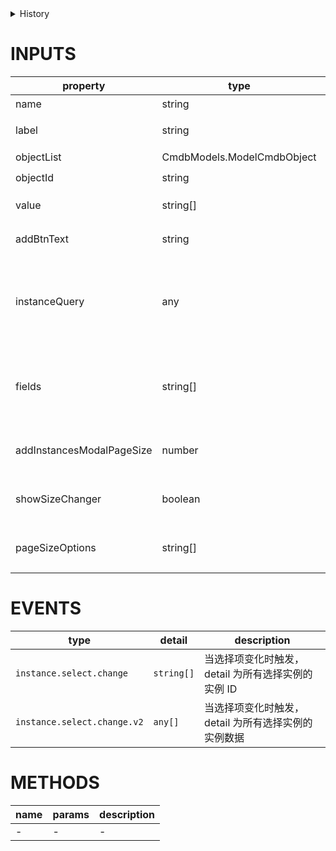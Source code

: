 [//]: # "atom-bricks/form-input/cmdb-instance-select-panel.ts"

<details>
<summary>History</summary>

| Version | Change                             |
| ------- | ---------------------------------- |
| 1.28.0  | 新增 `instance.select.change` 事件 |

</details>

# INPUTS

| property                  | type                       | required | default  | description                                            |
| ------------------------- | -------------------------- | -------- | -------- | ------------------------------------------------------ |
| name                      | string                     | -        | -        | 表单字段名                                             |
| label                     | string                     | -        | -        | 表单字段说明                                           |
| objectList                | CmdbModels.ModelCmdbObject | ✔️       | -        | 模型列表                                               |
| objectId                  | string                     | ✔️       | -        | 模型 ID                                                |
| value                     | string[]                   | -        | []       | 默认选择实例的 ID 列表                                 |
| addBtnText                | string                     | -        | 选择实例 | 选择实例按钮文字                                       |
| instanceQuery             | any                        | -        | -        | 预设弹窗内实例的筛选条件，格式与参见请求数据中的 query |
| fields                    | string[]                   | -        | -        | 模型的属性 ID 数组，控制实例弹窗和已选表格的显示列     |
| addInstancesModalPageSize | number                     | -        | 10       | 添加实例弹窗的默认分页个数                             |
| showSizeChanger           | boolean                    | -        | false    | 添加实例弹窗是否展示分页                               |
| pageSizeOptions           | string[]                   | -        | -        | 添加实例弹窗的分页个数选项                             |

# EVENTS

| type                        | detail     | description                                         |
| --------------------------- | ---------- | --------------------------------------------------- |
| `instance.select.change`    | `string[]` | 当选择项变化时触发，detail 为所有选择实例的实例 ID  |
| `instance.select.change.v2` | `any[]`    | 当选择项变化时触发，detail 为所有选择实例的实例数据 |

# METHODS

| name | params | description |
| ---- | ------ | ----------- |
| -    | -      | -           |
